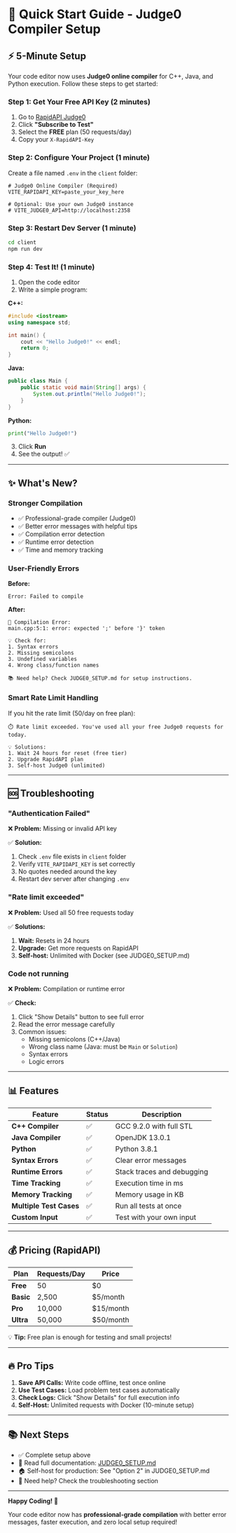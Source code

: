 # 🚀 Quick Start Guide - Judge0 Compiler Setup

## ⚡ 5-Minute Setup

Your code editor now uses **Judge0 online compiler** for C++, Java, and Python execution. Follow these steps to get started:

### Step 1: Get Your Free API Key (2 minutes)

1. Go to [RapidAPI Judge0](https://rapidapi.com/judge0-official/api/judge0-ce)
2. Click **"Subscribe to Test"**
3. Select the **FREE** plan (50 requests/day)
4. Copy your `X-RapidAPI-Key`

### Step 2: Configure Your Project (1 minute)

Create a file named `.env` in the `client` folder:

```env
# Judge0 Online Compiler (Required)
VITE_RAPIDAPI_KEY=paste_your_key_here

# Optional: Use your own Judge0 instance
# VITE_JUDGE0_API=http://localhost:2358
```

### Step 3: Restart Dev Server (1 minute)

```bash
cd client
npm run dev
```

### Step 4: Test It! (1 minute)

1. Open the code editor
2. Write a simple program:

**C++:**
```cpp
#include <iostream>
using namespace std;

int main() {
    cout << "Hello Judge0!" << endl;
    return 0;
}
```

**Java:**
```java
public class Main {
    public static void main(String[] args) {
        System.out.println("Hello Judge0!");
    }
}
```

**Python:**
```python
print("Hello Judge0!")
```

3. Click **Run**
4. See the output! ✅

---

## ✨ What's New?

### Stronger Compilation
- ✅ Professional-grade compiler (Judge0)
- ✅ Better error messages with helpful tips
- ✅ Compilation error detection
- ✅ Runtime error detection
- ✅ Time and memory tracking

### User-Friendly Errors

**Before:**
```
Error: Failed to compile
```

**After:**
```
🔨 Compilation Error:
main.cpp:5:1: error: expected ';' before '}' token

💡 Check for:
1. Syntax errors
2. Missing semicolons
3. Undefined variables
4. Wrong class/function names

📚 Need help? Check JUDGE0_SETUP.md for setup instructions.
```

### Smart Rate Limit Handling

If you hit the rate limit (50/day on free plan):
```
⏱️ Rate limit exceeded. You've used all your free Judge0 requests for today.

💡 Solutions:
1. Wait 24 hours for reset (free tier)
2. Upgrade RapidAPI plan
3. Self-host Judge0 (unlimited)
```

---

## 🆘 Troubleshooting

### "Authentication Failed"
❌ **Problem:** Missing or invalid API key

✅ **Solution:**
1. Check `.env` file exists in `client` folder
2. Verify `VITE_RAPIDAPI_KEY` is set correctly
3. No quotes needed around the key
4. Restart dev server after changing `.env`

### "Rate limit exceeded"
❌ **Problem:** Used all 50 free requests today

✅ **Solutions:**
1. **Wait:** Resets in 24 hours
2. **Upgrade:** Get more requests on RapidAPI
3. **Self-host:** Unlimited with Docker (see JUDGE0_SETUP.md)

### Code not running
❌ **Problem:** Compilation or runtime error

✅ **Check:**
1. Click "Show Details" button to see full error
2. Read the error message carefully
3. Common issues:
   - Missing semicolons (C++/Java)
   - Wrong class name (Java: must be `Main` or `Solution`)
   - Syntax errors
   - Logic errors

---

## 📊 Features

| Feature | Status | Description |
|---------|--------|-------------|
| **C++ Compiler** | ✅ | GCC 9.2.0 with full STL |
| **Java Compiler** | ✅ | OpenJDK 13.0.1 |
| **Python** | ✅ | Python 3.8.1 |
| **Syntax Errors** | ✅ | Clear error messages |
| **Runtime Errors** | ✅ | Stack traces and debugging |
| **Time Tracking** | ✅ | Execution time in ms |
| **Memory Tracking** | ✅ | Memory usage in KB |
| **Multiple Test Cases** | ✅ | Run all tests at once |
| **Custom Input** | ✅ | Test with your own input |

---

## 💰 Pricing (RapidAPI)

| Plan | Requests/Day | Price |
|------|--------------|-------|
| **Free** | 50 | $0 |
| **Basic** | 2,500 | $5/month |
| **Pro** | 10,000 | $15/month |
| **Ultra** | 50,000 | $50/month |

💡 **Tip:** Free plan is enough for testing and small projects!

---

## 🔥 Pro Tips

1. **Save API Calls:** Write code offline, test once online
2. **Use Test Cases:** Load problem test cases automatically
3. **Check Logs:** Click "Show Details" for full execution info
4. **Self-Host:** Unlimited requests with Docker (10-minute setup)

---

## 📚 Next Steps

- ✅ Complete setup above
- 📖 Read full documentation: [JUDGE0_SETUP.md](./JUDGE0_SETUP.md)
- 🏠 Self-host for production: See "Option 2" in JUDGE0_SETUP.md
- 💬 Need help? Check the troubleshooting section

---

**Happy Coding! 🎉**

Your code editor now has **professional-grade compilation** with better error messages, faster execution, and zero local setup required!
